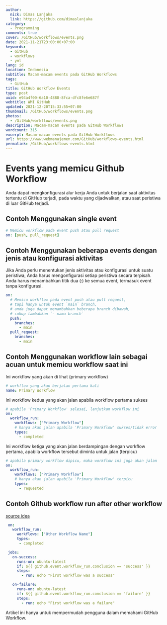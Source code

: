```yaml
---
author:
  nick: Dimas Lanjaka
  link: https://github.com/dimaslanjaka
category:
  - Programming
comments: true
cover: /GitHub/workflows/events.png
date: 2021-11-21T23:00:00+07:00
keywords:
  - GitHub
  - workflows
  - yml
lang: id
location: Indonesia
subtitle: Macam-macam events pada GitHub Workflows
tags:
  - GitHub
title: GitHub Workflow Events
type: post
uuid: e94a4f00-6a10-4888-8fca-dfc8fe6e687f
webtitle: WMI GitHub
updated: 2021-12-20T15:33:55+07:00
thumbnail: /GitHub/workflows/events.png
photos:
  - /GitHub/workflows/events.png
description: Macam-macam events pada GitHub Workflows
wordcount: 315
excerpt: Macam-macam events pada GitHub Workflows
url: https://www.webmanajemen.com/GitHub/workflows-events.html
permalink: /GitHub/workflows-events.html
---
```


# Events yang memicu Github Workflow
Anda dapat mengkonfigurasi alur kerja Anda untuk berjalan saat aktivitas tertentu di GitHub terjadi, pada waktu yang dijadwalkan, atau saat peristiwa di luar GitHub terjadi.

## Contoh Menggunakan single event
```yaml
# Memicu workflow pada event push atau pull request
on: [push, pull_request]
```
## Contoh Menggunakan beberapa events dengan jenis atau konfigurasi aktivitas
Jika Anda perlu menentukan jenis aktivitas atau konfigurasi untuk suatu peristiwa, Anda harus mengonfigurasi setiap peristiwa secara terpisah. Anda harus menambahkan titik dua (:) ke semua event, termasuk event tanpa konfigurasi.
```yaml
on:
  # Memicu workflow pada event push atau pull request,
  # tapi hanya untuk event `main` branch,
  # anda juga dapat menambahkan beberapa branch dibawah,
  # cukup tambahkan `- nama branch`
  push:
    branches:
      - main
  pull_request:
    branches:
      - main
```

## Contoh Menggunakan workflow lain sebagai acuan untuk memicu workflow saat ini
Ini workflow yang akan di lihat (primary workflow)
```yaml
# workflow yang akan berjalan pertama kali
name: Primary Workflow
```
Ini workflow kedua yang akan jalan apabila workflow pertama sukses
```yaml
# apabila 'Primary Workflow' selesai, lanjutkan workflow ini
on:
  workflow_run:
    workflows: ["Primary Workflow"]
    # hanya akan jalan apabila 'Primary Workflow' sukses/tidak error
    types:
      - completed
```
Ini workflow ketiga yang akan jalan berdampingan dengan workflow pertama, apabila workflow tersebut diminta untuk jalan (terpicu)
```yaml
# apabila primary workflow dipicu, maka workflow ini juga akan jalan
on:
  workflow_run:
    workflows: ["Primary Workflow"]
    # hanya akan jalan apabila 'Primary Workflow' terpicu
    types:
      - requested
```

## Contoh Github workflow run after other workflow
[source idea](https://stackoverflow.com/a/67534920)
```yaml
 on:
   workflow_run:
     workflows: ["Other Workflow Name"]
     types:
      - completed

 jobs:
   on-success:
     runs-on: ubuntu-latest
     if: ${{ github.event.workflow_run.conclusion == 'success' }}
     steps:
       - run: echo "First workflow was a success"

   on-failure:
     runs-on: ubuntu-latest
     if: ${{ github.event.workflow_run.conclusion == 'failure' }}
     steps:
       - run: echo "First workflow was a failure"
```

Artikel ini hanya untuk mempermudah pengguna dalam memahami GitHub Workflow.